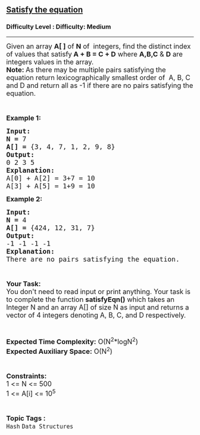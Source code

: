 <h2><a href="https://www.geeksforgeeks.org/problems/satisfy-the-equation5847/1?page=6&difficulty=Medium&status=unsolved&sortBy=submissions">Satisfy the equation</a></h2><h3>Difficulty Level : Difficulty: Medium</h3><hr><div class="problems_problem_content__Xm_eO"><p><span style="font-size: 18px;">Given an array <strong>A[ ]</strong> of <strong>N</strong> of&nbsp; integers, find the distinct index of values that satisfy<strong> A + B = C + D</strong> where <strong>A,B,C</strong> &amp; <strong>D</strong> are integers values in the array.<br><strong>Note: </strong>As there may be multiple pairs satisfying the equation return lexicographically smallest order of&nbsp;&nbsp;A, B, C and D and return&nbsp;all as -1 if there are no pairs satisfying the equation.</span></p>
<p>&nbsp;</p>
<p><span style="font-size: 18px;"><strong>Example 1:</strong></span></p>
<pre><span style="font-size: 18px;"><strong>Input:</strong></span>
<span style="font-size: 18px;"><strong>N = </strong>7</span>
<span style="font-size: 18px;"><strong>A[] = </strong>{3, 4, 7, 1, 2, 9, 8}</span>
<span style="font-size: 18px;"><strong>Output:</strong></span>
<span style="font-size: 18px;">0 2 3 5</span>
<span style="font-size: 18px;"><strong>Explanation:</strong></span>
<span style="font-size: 18px;">A[0] + A[2] = 3+7 = 10
A[3] + A[5] = 1+9 = 10</span></pre>
<p><span style="font-size: 18px;"><strong>Example 2:</strong></span></p>
<pre><span style="font-size: 18px;"><strong>Input:</strong></span>
<span style="font-size: 18px;"><strong>N = </strong>4</span>
<span style="font-size: 18px;"><strong>A[] = </strong>{424, 12, 31, 7}</span>
<span style="font-size: 18px;"><strong>Output:</strong></span>
<span style="font-size: 18px;">-1 -1 -1 -1</span>
<span style="font-size: 18px;"><strong>Explanation:</strong></span>
<span style="font-size: 18px;">There are no pairs satisfying the equation.</span></pre>
<p>&nbsp;</p>
<p><span style="font-size: 18px;"><strong>Your Task:</strong><br>You don't need to read input or print anything. Your task is to complete the function <strong>satisfyEqn()</strong> which takes an Integer N and an array A[] of size N as input and returns a vector of 4 integers denoting A, B, C, and D respectively.</span></p>
<p>&nbsp;</p>
<p><span style="font-size: 18px;"><strong>Expected Time Complexity:</strong> O(N<sup>2</sup>*logN<sup>2</sup>)<br><strong>Expected Auxiliary Space:</strong> O(N<sup>2</sup>)</span></p>
<p>&nbsp;</p>
<p><span style="font-size: 18px;"><strong>Constraints:</strong></span><br><span style="font-size: 18px;">1 &lt;= N &lt;= 500<br>1 &lt;= A[i] &lt;= 10<sup>5</sup></span></p></div><br><p><span style=font-size:18px><strong>Topic Tags : </strong><br><code>Hash</code>&nbsp;<code>Data Structures</code>&nbsp;